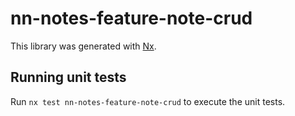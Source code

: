 # nn-notes-feature-note-crud

This library was generated with [Nx](https://nx.dev).

## Running unit tests

Run `nx test nn-notes-feature-note-crud` to execute the unit tests.
